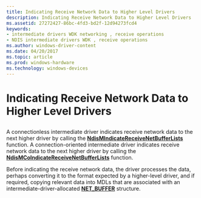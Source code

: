 ```yaml
---
title: Indicating Receive Network Data to Higher Level Drivers
description: Indicating Receive Network Data to Higher Level Drivers
ms.assetid: 27272427-86bc-4fd3-bd2f-12d94273fcd4
keywords:
- intermediate drivers WDK networking , receive operations
- NDIS intermediate drivers WDK , receive operations
ms.author: windows-driver-content
ms.date: 04/20/2017
ms.topic: article
ms.prod: windows-hardware
ms.technology: windows-devices
---
```


# Indicating Receive Network Data to Higher Level Drivers


## <a href="" id="ddk-indicating-receive-packets-to-higher-level-drivers-ng"></a>


A connectionless intermediate driver indicates receive network data to the next higher driver by calling the [**NdisMIndicateReceiveNetBufferLists**](https://msdn.microsoft.com/library/windows/hardware/ff563598) function. A connection-oriented intermediate driver indicates receive network data to the next higher driver by calling the [**NdisMCoIndicateReceiveNetBufferLists**](https://msdn.microsoft.com/library/windows/hardware/ff563561) function.

Before indicating the receive network data, the driver processes the data, perhaps converting it to the format expected by a higher-level driver, and if required, copying relevant data into MDLs that are associated with an intermediate-driver-allocated [**NET\_BUFFER**](https://msdn.microsoft.com/library/windows/hardware/ff568376) structure.

 

 





